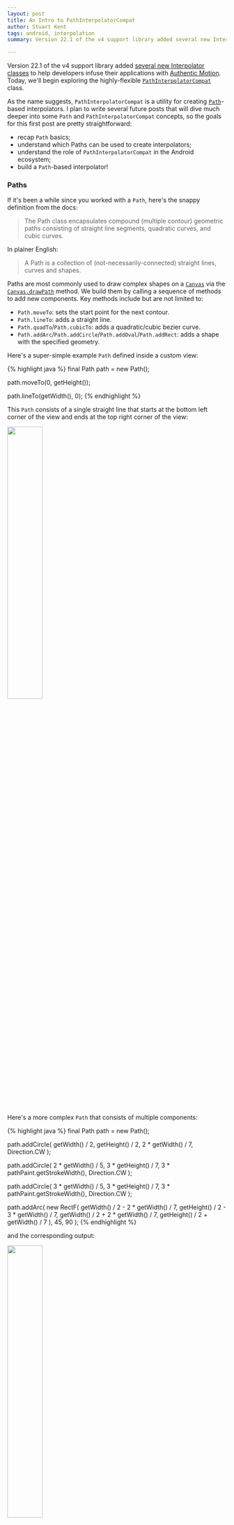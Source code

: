 ```yaml
---
layout: post
title: An Intro to PathInterpolatorCompat
author: Stuart Kent
tags: android, interpolation
summary: Version 22.1 of the v4 support library added several new Interpolator classes to help developers infuse their applications with Authentic Motion. Today, we'll begin exploring the highly-flexible PathInterpolatorCompat class.

---
```


Version 22.1 of the v4 support library added [several new Interpolator classes](http://android-developers.blogspot.com/2015/04/android-support-library-221.html) to help developers infuse their applications with [Authentic Motion](http://www.google.com/design/spec/animation/authentic-motion.html). Today, we'll begin exploring the highly-flexible [`PathInterpolatorCompat`](http://developer.android.com/reference/android/support/v4/view/animation/PathInterpolatorCompat.html) class.

As the name suggests, `PathInterpolatorCompat` is a utility for creating [`Path`](http://developer.android.com/reference/android/graphics/Path.html)-based interpolators. I plan to write several future posts that will dive much deeper into some `Path` and `PathInterpolatorCompat` concepts, so the goals for this first post are pretty straightforward:

* recap `Path` basics;
* understand which Paths can be used to create interpolators;
* understand the role of `PathInterpolatorCompat` in the Android ecosystem;
* build a `Path`-based interpolator!

### Paths

 If it's been a while since you worked with a `Path`, here's the snappy definition from the docs:

> The Path class encapsulates compound (multiple contour) geometric paths consisting of straight line segments, quadratic curves, and cubic curves.

In plainer English:

> A Path is a collection of (not-necessarily-connected) straight lines, curves and shapes.

Paths are most commonly used to draw complex shapes on a [`Canvas`](http://developer.android.com/reference/android/graphics/Canvas.html) via the [`Canvas.drawPath`](http://developer.android.com/reference/android/graphics/Canvas.html#drawPath(android.graphics.Path,+android.graphics.Paint)) method. We build them by calling a sequence of methods to add new components. Key methods include but are not limited to:

* `Path.moveTo`: sets the start point for the next contour.
* `Path.lineTo`: adds a straight line.
* `Path.quadTo`/`Path.cubicTo`: adds a quadratic/cubic bezier curve.
* `Path.addArc`/`Path.addCircle`/`Path.addOval`/`Path.addRect`: adds a shape with the specified geometry.

Here's a super-simple example `Path` defined inside a custom view:

{% highlight java %}
final Path path = new Path();

path.moveTo(0, getHeight());

path.lineTo(getWidth(), 0);
{% endhighlight %}

This `Path` consists of a single straight line that starts at the bottom left corner of the view and ends at the top right corner of the view:

<div class="image-container">
	<img src="/assets/images/an-intro-to-path-interpolator-compat-line-path.png" width="40%" />
</div>

Here's a more complex `Path` that consists of multiple components:

{% highlight java %}
final Path path = new Path();

path.addCircle(
      getWidth() / 2,
      getHeight() / 2,
      2 * getWidth() / 7,
      Direction.CW
);

path.addCircle(
      2 * getWidth() / 5,
      3 * getHeight() / 7,
      3 * pathPaint.getStrokeWidth(),
      Direction.CW
);

path.addCircle(
      3 * getWidth() / 5,
      3 * getHeight() / 7,
      3 * pathPaint.getStrokeWidth(),
      Direction.CW
);

path.addArc(
      new RectF(
              getWidth() / 2 - 2 * getWidth() / 7,
              getHeight() / 2 - 3 * getWidth() / 7,
              getWidth() / 2 + 2 * getWidth() / 7,
              getHeight() / 2 + getWidth() / 7
      ),
      45,
      90
);
{% endhighlight %}

and the corresponding output:

<div class="image-container">
	<img src="/assets/images/an-intro-to-path-interpolator-compat-smiley-path.png" width="40%" />
</div>

Hopefully it's clear that we can make super-general graphics using `Path`. However, this also means that we shouldn't expect to be able to convert _every_ `Path` into a valid interpolator. To figure out the appropriate constraints, let's take a peek at some Android source code.

### Interpolators &harr; Functions

The (abbreviated) source code for the `TimeInterpolator` interface below explains that an Android interpolator is nothing more than a function mapping the closed interval $[0,1]$ to the real numbers $\mathbb{R}$:

{% highlight java %}
public interface TimeInterpolator {
    /**
     * [...]
     *
     * @param input A value between 0 and 1.0 indicating our current point
     *        in the animation where 0 represents the start and 1.0
     *        represents the end
     * @return The interpolation value. This value can be more than 1.0
     *         for interpolators which overshoot their targets, or less
     *         than 0 for interpolators that undershoot their targets.
     */
    float getInterpolation(float input);
}
{% endhighlight %}

Armed with this context, the [wordy restrictions](https://developer.android.com/reference/android/view/animation/PathInterpolator.html) placed on Paths passed as arguments to the `PathInterpolator(Path path)` and `PathInterpolatorCompat(Path path)` constructors become a little less mysterious - we just have to make sure our `Path` corresponds to the graph of some function $f$ satisfying $f(0) = 0$ and $f(1) = 1$.[^1]

### Function Representations

In general, a function $g(x)$ can be represented in one of three ways:

* algebraically:

$$g(x) = x^2$$

* numerically:

| $x$ | $g(x)$ |
|:---:|:------:|
|  $0$  |    $0$   |
|  $\frac{1}{4}$  |    $\frac{1}{16}$   |
|  $\frac{1}{2}$  |    $\frac{1}{4}$   |
|  $\frac{3}{4}$  |    $\frac{9}{16}$   |
|  $1$  |   $1$   |

* graphically:

<div class="image-container">
	<img src="/assets/images/an-intro-to-path-interpolator-compat-x-squared-graph.png" width="40%" />
</div>

Prior to the release of Lollipop, all stock and most custom interpolators were defined **algebraically**. Framework examples include the ubiqituous `AccelerateInterpolator`:

{% highlight java %}
public float getInterpolation(float input) {
    if (mFactor == 1.0f) {
        return input * input;
    } else {
        return (float)Math.pow(input, mDoubleFactor);
    }
}
{% endhighlight %}

and the quirky `OvershootInterpolator`[^2]:

{% highlight java %}
public float getInterpolation(float t) {
   t -= 1.0f;
   return t * t * ((mTension + 1) * t + mTension) + 1.0f;
}
{% endhighlight %}

There are a couple of notable advantages to algebraic representations of interpolators:

* they can be extremely compact;

* physical motion (e.g. projectile, spring) can be modeled easily, because algebraic descriptions of motion are generally available.

However, there are also some significant drawbacks:

* they can be extremely verbose (for e.g. piecewise-defined interpolators);

* creating expressions that satisfy the boundary conditions is non-trivial; matching the desired high-level interpolator behavior too is very difficult indeed. This limitation makes it difficult to effectively explore the space of available interpolators.

`PathInterpolatorCompat` addresses the limitations above by allowing us first to design our interpolator **graphically** (an intuitive method, since most interpolators are used to generate animations), and then to represent this interpolator in code using the ["natural language"](http://en.wikipedia.org/wiki/Natural_language_programming) methods provided by the `Path` class.

### Using PathInterpolatorCompat

Great; we've figured out why `PathInterpolatorCompat` exists and which Paths we can convert into interpolators! Let's give it a spin.

Our aim will be to construct a zig-zag interpolator whose interpolated value bounces between 0 and 1 $n$ times (where $n$ is odd). Here's a graph that represents this zig-zag interpolator with $n=5$:

<div class="image-container">
	<img src="/assets/images/an-intro-to-path-interpolator-compat-step-graph.png" width="40%" />
</div>

I'm not saying this is the most _useful_ interpolator ever; I designed it to convince you that there exist interpolators that are more naturally represented by composite paths than by a single algebraic expression. I'll discuss methods for building more practical (and more general) `Path`-based interpolators in a future blog post.

Here's a `Path`-based representation of the class of interpolators described above:

{% highlight java %}
final Path path = new Path();
final double n = 5;

for (int i = 1; i <= n; i++) {
    path.lineTo(i / n, i % 2);
}

final TimeInterpolator result = new PathInterpolatorCompat(path);
{% endhighlight %}

I like this. It's short and fairly readable.

Imagine trying to create this same interpolator by explicitly implementing `getInterpolation` for a general odd $n$. I'd wager that (a) computing the appropriate expression(s) would take you a while, and (b) the resulting algebraic representation could either be compact, or readable, but not both. (Consider this an invitation to prove me wrong in the comments.)

### What Next?

Go forth and explore `Path`-based interpolators! Hopefully this introduction has given you some inspiration. There are definitely many areas to investigate still, including:

* how interpolated values are actually calculated when using a `Path`-based interpolator;

* whether or not **numerical/tabular** representations of interpolators exist/are useful;

* methods for generating more practical `Path`-based interpolators.

I plan to address each of these topics in posts, and then tie them all together to form the basis of an overhauled Interpolator Maker. Stay tuned...

### Further Reading

The Android framework has some interesting internal interpolators. For a more complex algebraic interpolator based on fluid physics, check out `ViscousFluidInterpolator`, an inner class of [`android.widget.Scroller`](https://android.googlesource.com/platform/frameworks/base/+/refs/heads/master/core/java/android/widget/Scroller.java) used to animate flings.

[^1]:`Path`-based interpolators are therefore incapable of generating repeating animations.
[^2]:The constant name `mTension` suggests that this motion may be related to the oscillations of an underdamped spring.